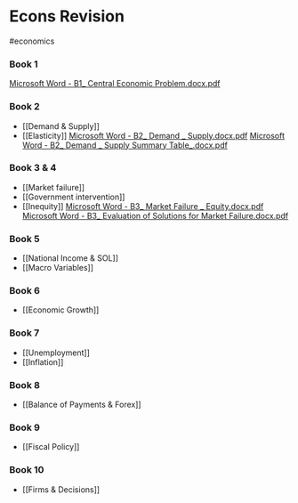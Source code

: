 # Econs Revision 
#economics

### Book 1
<a href='Econs%20Revision/Microsoft%20Word%20-%20B1_%20Central%20Economic%20Problem.docx.pdf'>Microsoft Word - B1_ Central Economic Problem.docx.pdf</a>
### Book 2
* [[Demand & Supply]]
* [[Elasticity]]
<a href='Econs%20Revision/Microsoft%20Word%20-%20B2_%20Demand%20_%20Supply.docx.pdf'>Microsoft Word - B2_ Demand _ Supply.docx.pdf</a>
<a href='Econs%20Revision/Microsoft%20Word%20-%20B2_%20Demand%20_%20Supply%20Summary%20Table_.docx.pdf'>Microsoft Word - B2_ Demand _ Supply Summary Table_.docx.pdf</a>
### Book 3 & 4
* [[Market failure]]
* [[Government intervention]]
* [[Inequity]]
<a href='Econs%20Revision/Microsoft%20Word%20-%20B3_%20Market%20Failure%20_%20Equity.docx.pdf'>Microsoft Word - B3_ Market Failure _ Equity.docx.pdf</a>
<a href='Econs%20Revision/Microsoft%20Word%20-%20B3_%20Evaluation%20of%20Solutions%20for%20Market%20Failure.docx.pdf'>Microsoft Word - B3_ Evaluation of Solutions for Market Failure.docx.pdf</a>
### Book 5
* [[National Income & SOL]]
* [[Macro Variables]]

### Book 6
* [[Economic Growth]]

### Book 7
* [[Unemployment]]
* [[Inflation]]

### Book 8
* [[Balance of Payments & Forex]]

### Book 9
* [[Fiscal Policy]]

### Book 10
* [[Firms & Decisions]]
